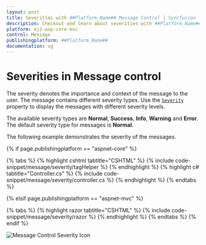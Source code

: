 ```yaml
---
layout: post
title: Severities with ##Platform_Name## Message Control | Syncfusion
description: Checkout and learn about severities with ##Platform_Name## Message control of Syncfusion Essential JS 2 and more details.
platform: ej2-asp-core-mvc
control: Message
publishingplatform: ##Platform_Name##
documentation: ug
---
```


# Severities in Message control

The severity denotes the importance and context of the message to the user. The message contains different severity types. Use the [`Severity`](https://help.syncfusion.com/cr/aspnetmvc-js2/Syncfusion.EJ2.Notifications.Message.html#Syncfusion_EJ2_Notifications_Message_Severity) property to display the messages with different severity levels.

The available severity types are **Normal**, **Success**, **Info**, **Warning** and **Error**. The default severity type for messages is **Normal**.

The following example demonstrates the severity of the messages.

{% if page.publishingplatform == "aspnet-core" %}

{% tabs %}
{% highlight cshtml tabtitle="CSHTML" %}
{% include code-snippet/message/severity/tagHelper %}
{% endhighlight %}
{% highlight c# tabtitle="Controller.cs" %}
{% include code-snippet/message/severity/controller.cs %}
{% endhighlight %}
{% endtabs %}

{% elsif page.publishingplatform == "aspnet-mvc" %}

{% tabs %}
{% highlight razor tabtitle="CSHTML" %}
{% include code-snippet/message/severity/razor %}
{% endhighlight %}
{% endtabs %}
{% endif %}

![Message Control Severity Icon](images/message-severity-icon.png)
